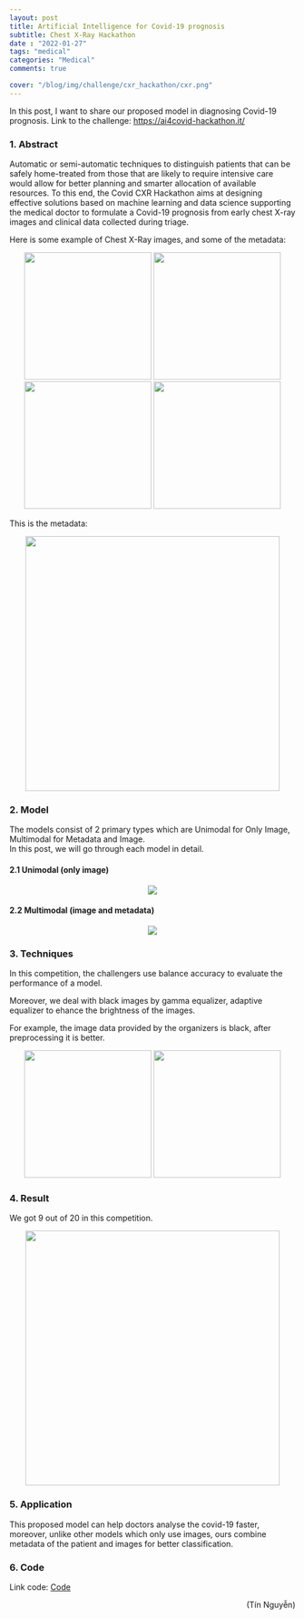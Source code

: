 ```yaml
---
layout: post
title: Artificial Intelligence for Covid-19 prognosis
subtitle: Chest X-Ray Hackathon
date : "2022-01-27"
tags: "medical"
categories: "Medical"
comments: true

cover: "/blog/img/challenge/cxr_hackathon/cxr.png"
---
```

In this post, I want to share our proposed model in diagnosing Covid-19 prognosis. Link to the challenge: https://ai4covid-hackathon.it/

### 1. Abstract
Automatic or semi-automatic techniques to distinguish patients that can be safely home-treated from those that are likely to require intensive care would allow for better planning and smarter allocation of available resources. To this end, the Covid CXR Hackathon aims at designing effective solutions based on machine learning and data science supporting the medical doctor to formulate a Covid-19 prognosis from early chest X-ray images and clinical data collected during triage.

Here is some example of Chest X-Ray images, and some of the metadata:<br/>


<p align="center">
  <img src="/blog/img/challenge/cxr_hackathon/cxr.png", width="224", height="224">
  <img src="/blog/img/challenge/cxr_hackathon/cxr2.png", width="224", height="224">
  <img src="/blog/img/challenge/cxr_hackathon/cxr3.png", width="224", height="224">
  <img src="/blog/img/challenge/cxr_hackathon/cxr4.png", width="224", height="224">
</p>

This is the metadata:

<p align="center">
  <img src="/blog/img/challenge/cxr_hackathon/metadata.png", height="448">
</p>

### 2. Model
The models consist of 2 primary types which are Unimodal for Only Image, Multimodal for Metadata and Image.<br/>
In this post, we will go through each model in detail.

#### 2.1 Unimodal (only image)
<p align="center">
  <img src="/blog/img/challenge/cxr_hackathon/model_image.png">
</p>


#### 2.2 Multimodal (image and metadata)
<p align="center">
  <img src="/blog/img/challenge/cxr_hackathon/model_meta.png">
</p>

### 3. Techniques
In this competition, the challengers use balance accuracy to evaluate the performance of a model.

Moreover, we deal with black images by gamma equalizer, adaptive equalizer to ehance the brightness of the images.

For example, the image data provided by the organizers is black, after preprocessing it is better.

<p align="center">
  <img src="/blog/img/challenge/cxr_hackathon/cxr_black.png", width="224", height="224">
  <img src="/blog/img/challenge/cxr_hackathon/cxr.png", width="224", height="224">
</p>

### 4. Result
We got 9 out of 20 in this competition.

<p align="center">
  <img src="/blog/img/challenge/cxr_hackathon/result.png", height="448">
</p>


### 5. Application
This proposed model can help doctors analyse the covid-19 faster, moreover, unlike other models which only use images, ours combine metadata of the patient and images for better classification.

### 6. Code
Link code: [Code](https://github.com/ngthanhtin/Covid_CXR_Hackathon) <br/>

<div style="text-align: right"> (Tín Nguyễn) </div>